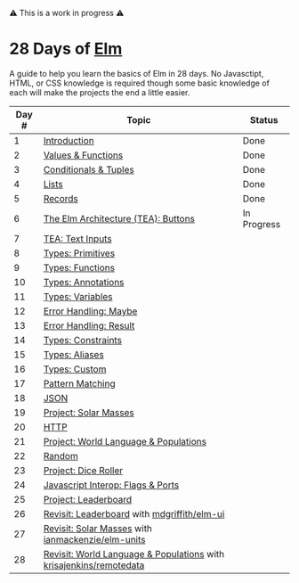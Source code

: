 ⚠️ This is a work in progress ⚠️

# 28 Days of [Elm](https://elm-lang.org/)

A guide to help you learn the basics of Elm in 28 days. No Javasctipt, HTML, or CSS knowledge is required though some basic knowledge of each will make the projects the end a little easier.

| Day # | Topic                                                                                                                                                  | Status      |
| ----- | ------------------------------------------------------------------------------------------------------------------------------------------------------ | ----------- |
| 1     | [Introduction](./day_01)                                                                                                                               | Done        |
| 2     | [Values & Functions](./day_02)                                                                                                                         | Done        |
| 3     | [Conditionals & Tuples](./day_03)                                                                                                                      | Done        |
| 4     | [Lists](./day_04)                                                                                                                                      | Done        |
| 5     | [Records](./day_05)                                                                                                                                    | Done        |
| 6     | [The Elm Architecture (TEA): Buttons](./day_06)                                                                                                        | In Progress |
| 7     | [TEA: Text Inputs](./day_07)                                                                                                                           |
| 8     | [Types: Primitives](./day_08)                                                                                                                          |
| 9     | [Types: Functions](./day_09)                                                                                                                           |
| 10    | [Types: Annotations](./day_10)                                                                                                                         |
| 11    | [Types: Variables](./day_11)                                                                                                                           |
| 12    | [Error Handling: Maybe](./day_12)                                                                                                                      |
| 13    | [Error Handling: Result](./day_13)                                                                                                                     |
| 14    | [Types: Constraints](./day_14)                                                                                                                         |
| 15    | [Types: Aliases](./day_15)                                                                                                                             |
| 16    | [Types: Custom](./day_16)                                                                                                                              |
| 17    | [Pattern Matching](./day_17)                                                                                                                           |
| 18    | [JSON](.day_18)                                                                                                                                        |
| 19    | [Project: Solar Masses](./day_19)                                                                                                                      |
| 20    | [HTTP](./day_20)                                                                                                                                       |
| 21    | [Project: World Language & Populations](./day_21)                                                                                                      |
| 22    | [Random](./day_22)                                                                                                                                     |
| 23    | [Project: Dice Roller](./day_23)                                                                                                                       |
| 24    | [Javascript Interop: Flags & Ports](./day_24)                                                                                                          |
| 25    | [Project: Leaderboard](./day_25)                                                                                                                       |
| 26    | [Revisit: Leaderboard](./day_26) with [mdgriffith/elm-ui](https://package.elm-lang.org/packages/mdgriffith/elm-ui/latest/)                             |
| 27    | [Revisit: Solar Masses](./day_27) with [ianmackenzie/elm-units](https://package.elm-lang.org/packages/ianmackenzie/elm-units/latest/)                  |
| 28    | [Revisit: World Language & Populations](./day_28) with [krisajenkins/remotedata](https://package.elm-lang.org/packages/krisajenkins/remotedata/latest) |
